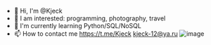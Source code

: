 - 👋 Hi, I'm @Kjeck
- 👀 I am interested: programming, photography, travel
- 🌱 I'm currently learning Python/SQL/NoSQL
- 📫 How to contact me https://t.me/Kjeck kjeck-12@ya.ru
![image](https://user-images.githubusercontent.com/60232582/160255750-5053be46-6bd0-4f92-a477-4a72ffd57f55.png)



<!---
Kjeck/Kjeck is a ✨ special ✨ repository because its `README.md` (this file) appears on your GitHub profile.
You can click the Preview link to take a look at your changes.
--->
